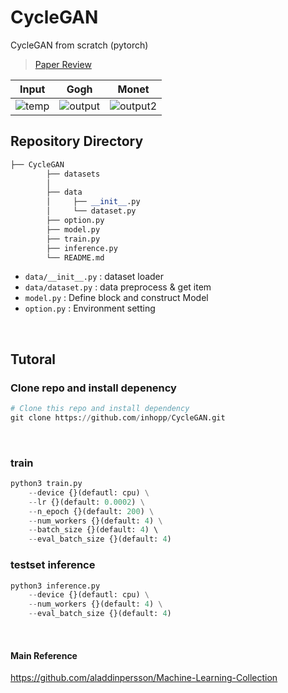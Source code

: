 # CycleGAN
CycleGAN from scratch (pytorch)

> [Paper Review](https://inhopp.github.io/paper/Paper18/)

| Input | Gogh | Monet |
|:-:|:-:|:-:|
| ![temp](https://github.com/inhopp/inhopp/assets/96368476/1970e94e-2e5e-437d-9c8c-60abdbba31c3) | ![output](https://github.com/inhopp/inhopp/assets/96368476/4c532445-7241-4fba-93ff-5f3ed473a2c7) | ![output2](https://github.com/inhopp/inhopp/assets/96368476/48cdbcde-0ed8-4b9d-9af0-b1433cb15afc) |
## Repository Directory 

``` python 
├── CycleGAN
        ├── datasets
        │    
        ├── data
        │     ├── __init__.py
        │     └── dataset.py
        ├── option.py
        ├── model.py
        ├── train.py
        ├── inference.py
        └── README.md
```

- `data/__init__.py` : dataset loader
- `data/dataset.py` : data preprocess & get item
- `model.py` : Define block and construct Model
- `option.py` : Environment setting

<br>


## Tutoral

### Clone repo and install depenency

``` python
# Clone this repo and install dependency
git clone https://github.com/inhopp/CycleGAN.git
```

<br>


### train
``` python
python3 train.py
    --device {}(defautl: cpu) \
    --lr {}(default: 0.0002) \
    --n_epoch {}(default: 200) \
    --num_workers {}(default: 4) \
    --batch_size {}(default: 4) \ 
    --eval_batch_size {}(default: 4)
```

### testset inference
``` python
python3 inference.py
    --device {}(defautl: cpu) \
    --num_workers {}(default: 4) \
    --eval_batch_size {}(default: 4)
```


<br>


#### Main Reference
https://github.com/aladdinpersson/Machine-Learning-Collection
